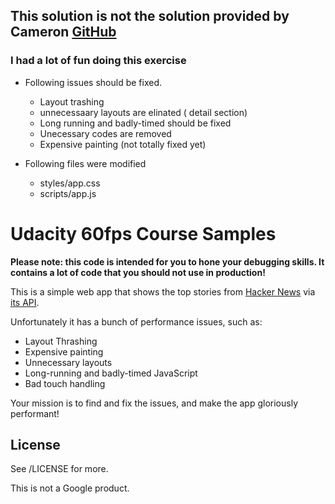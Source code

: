 ##  This solution is not the solution provided by  Cameron [GitHub](https://github.com/udacity/news-aggregator/tree/solution)
###  I had a lot of fun doing this exercise

* Following issues should be fixed.
  	* Layout trashing
  	* unnecessaary layouts are elinated ( detail section)
  	* Long running and badly-timed  should be fixed
  	* Unecessary codes are removed
  	* Expensive painting (not totally fixed yet)

* Following files were modified
  	*  styles/app.css
  	*  scripts/app.js


# Udacity 60fps Course Samples

**Please note: this code is intended for you to hone your debugging skills. It contains a lot of code that you should not use in production!**

This is a simple web app that shows the top stories from [Hacker News](https://news.ycombinator.com/news) via [its API](http://blog.ycombinator.com/hacker-news-api).

Unfortunately it has a bunch of performance issues, such as:

* Layout Thrashing
* Expensive painting
* Unnecessary layouts
* Long-running and badly-timed JavaScript
* Bad touch handling

Your mission is to find and fix the issues, and make the app gloriously performant!

## License

See /LICENSE for more.

This is not a Google product.
